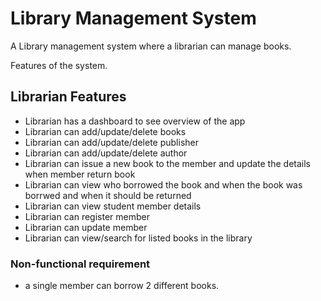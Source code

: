 # Library Management System
A Library management system where a librarian can manage books.

Features of the system.


## Librarian Features

* Librarian has a dashboard to see overview of the app
* Librarian can add/update/delete books
* Librarian can add/update/delete publisher
* Librarian can add/update/delete author
* Librarian can issue a new book to  the member and update the details when member return book
* Librarian can view who borrowed the book and when the book was borrwed and when it should be returned
* Librarian can view student member details
* Librarian can register member
* Librarian can update member
* Librarian can view/search for listed books in the library


### Non-functional requirement
* a single member can borrow 2 different books.
